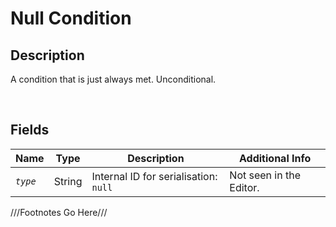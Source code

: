 Null Condition
============= 

## Description

A condition that is just always met. Unconditional.

<br />

## Fields

| Name     | Type   | Description | Additional Info |
| -------- | ------ | ----------- | --------------- |
| *`type`* | String |      Internal ID for serialisation: `null`       |         Not seen in the Editor.        |

///Footnotes Go Here///

[^-1]: Fields in *italics* are required for the Object to be valid.  
